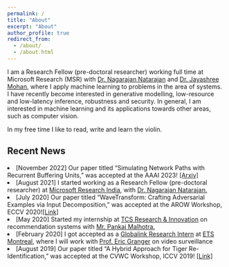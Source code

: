 ```yaml
---
permalink: /
title: "About"
excerpt: "About"
author_profile: true
redirect_from: 
  - /about/
  - /about.html
---
```


I am a Research Fellow (pre-doctoral researcher) working full time at Microsoft Research (MSR) with [Dr. Nagarajan Natarajan](https://www.microsoft.com/en-us/research/people/nagarajn/) and [Dr. Jayashree Mohan](https://www.microsoft.com/en-us/research/people/jamohan/), where I apply machine learning to problems in the area of systems. I have recently become interested in generative modelling, low-resource and low-latency inference, robustness and security. In general, I am interested in machine learning and its applications towards other areas, such as computer vision. 

In my free time I like to read, write and learn the violin.

<h2>Recent News</h2>
	<li><span>[November 2022]</span> Our paper titled “Simulating Network Paths with Recurrent Buffering Units,” was accepted at the AAAI 2023! <a href="https://arxiv.org/abs/2202.13870">[Arxiv]</a></li>
	<li><span>[August 2021]</span> I started working as a Research Fellow (pre-doctoral researcher) at <a href="https://www.microsoft.com/en-us/research/lab/microsoft-research-india/">Microsoft Research India</a>, with <a href="https://www.microsoft.com/en-us/research/people/nagarajn/">Dr. Nagarajan Natarajan.</a></li>
	<li><span>[July 2020]</span> Our paper titled “WaveTransform: Crafting Adversarial Examples via Input Decomposition,” was accepted at the AROW Workshop, ECCV 2020!<a href="https://link.springer.com/chapter/10.1007/978-3-030-66415-2_10">[Link]</a></li>
	<li><span>[May 2020]</span> Started my internship at <a href="https://www.tcs.com/research-and-innovation">TCS Research & Innovation</a> on recommendation systems with <a href="https://www.linkedin.com/in/pankaj-malhotra-76b60a24/">Mr. Pankaj Malhotra.</a></li>
	<li><span>[February 2020]</span> I got accepted as a <a href="https://www.mitacs.ca/en/programs/globalink/globalink-research-internship">Globalink Research Intern</a> at <a href="https://www.etsmtl.ca/">ETS Montreal</a>, where I will work with <a href="https://www.etsmtl.ca/en/research/professors/egranger">Prof. Eric Granger</a> on video surveillance</li>
	<li><span>[August 2019]</span> Our paper titled “A Hybrid Approach for Tiger Re-Identification,” was accepted at the CVWC Workshop, ICCV 2019! <a href="https://ieeexplore.ieee.org/abstract/document/9022551">[Link]</a></li>
